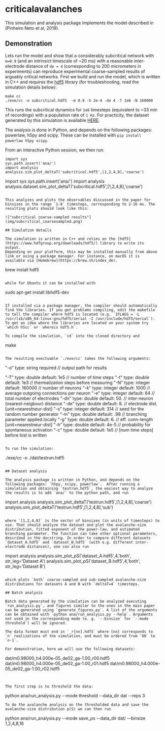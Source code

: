 # criticalavalanches

This simulation and analysis package implements the model described in (Pinheiro Neto et al, 2019).

## Demonstration

Lets run the model and show that a considerably subcritical network with `m=0.9` (and an intrinsict timescale of ~20 ms) with a reasonable inter-electrode distance of `de = 4` (corresponding to 200 micrometers in experiments) can reproduce experimental coarse-sampled results of arguably critical networks.
First we build and run the model, which is written in C++ and requires the [hdf5](https://www.hdfgroup.org/downloads/hdf5/) library (for troubleshooting, read the simulation details below):

```
make cc
./exe/cc -o subcritical.hdf5  -m 0.9 -h 2e-4 -de 4 -T 1e6 -N 160000
```

This runs the subcritical dynamics for `1e6` timesteps (equivalent to ~33 min of recordings) with a population rate of `1 Hz`. For practicity, the dataset generated by this simulation is available [HERE](https://www.dropbox.com/s/s80faempe1hd3hs/subcritical.hdf5?dl=1).

The analysis is done in Python, and depends on the following packages: powerlaw, h5py and scipy. These can be installed with `pip install powerlaw h5py scipy`.

From an interactive Python session, we then run:

 ```
 import sys
 sys.path.insert('ana/')
 import analysis
 analysis.sim_plot_deltaT('subcritical.hdf5',[1,2,4,8],'coarse')
```
import sys
sys.path.insert('ana/')
import analysis
analysis.dataset.sim_plot_deltaT('subcritical.hdf5',[1,2,4,8],'coarse')
```

This analyzes and plots the observables discussed in the paper for binsizes in the range `1-8` timesteps, corresponding to 2-16 ms. The resulting plots should look like this:

!["subcritical coarse-sampled results"](img/subcritical_coarsesampled.png)

## Simulation details

The simulation is written in C++ and relies on the [hdf5](https://www.hdfgroup.org/downloads/hdf5/) library to write its output.
Depending on your platform, this may be installed manually from above link or using a package manager. For instance, on macOS it is available via [Homebrew](https://brew.sh/index_de).

```
brew install hdf5
```

while for Ubuntu it can be installed with
```
sudo apt-get install libhdf5-dev
```

If installed via a package manager, the compiler should automatically find the libraries. If you get problems compiling, edit the makefile to tell the compiler where hdf5 is located (e.g. `IFLAGS = -L /usr/lib/x86_64-linux-gnu/hdf5/serial -I /usr/include/hdf5/serial`). To get an idea where the libraries are located on your system try `which h5cc` or `whereis hdf5.h`.

To compile the simulation, `cd` into the cloned directory and

```
make
```

The resulting exectuable `./exe/cc` takes the following arguments:

```
"-o"   type: string   required         // output path for results

"-T"   type: double   default: 1e5     // number of time steps
"-t"   type: double   default: 1e3     // thermalization steps before measuring
"-N"   type: integer  default: 160000  // number of neurons
"-k"   type: integer  default: 1000    // average outgoing connections per neuron
"-e"   type: integer  default: 64      // total number of electrodes
"-dn"  type: double   default: 50.     // inter-neuron (nearest-neigbour) distance
"-de"  type: double   default: 8.      // electrode dist. [unit=nearestneur-dist]
"-s"   type: integer  default: 314     // seed for the random number generator
"-m"   type: double   default: .98     // branching parameter applied locally
"-g"   type: double   default: 6.      // eff. conn-length [unit=nearestneur-dist]
"-h"   type: double   default: 4e-5    // probability for spontaneous activation
"-c"   type: double   default: 1e5     // [num time steps] before hist is written
```

To run the simulation:

```
./exe/cc -o ./dat/testrun.hdf5
```

## Dataset analysis

The analysis package is written in Python, and depends on the following packages: `h5py, scipy, powerlaw`.  After running a simulation and obtaining `testrun.hdf5`, the easiest way to analyze the results is to add `ana/` to the python path, and run

```
import analysis
analysis.sim_plot_deltaT('testrun.hdf5',[1,2,4,8],'coarse')
analysis.sim_plot_deltaT('testrun.hdf5',[1,2,4,8],'sub')
```

where `[1,2,4,8]` is the vector of binsizes (in units of timesteps) to use. That should analyze the dataset and plot the avalanche-size distribution, fitted exponent of the power-law, and estimated branching parameter. The function can take other optional parameters, described in the docstring. In order to compare different datasets `dataset_A.hdf5` and `dataset_B.hdf5` (with e.g. different inter-electrode distances), one can also run

```
import analysis
analysis.sim_plot_pS('dataset_A.hdf5',4,'both', str_leg='Dataset A')
analysis.sim_plot_pS('dataset_B.hdf5',4,'both', str_leg='Dataset B')
```

which plots `both` coarse-sampled and sub-sampled avalanche-size distributions for datasets A and B with `deltaT=4` timesteps.

## Batch analysis

Batch data generated by the simulation can be analyzed executing `run_analysis.py`, and figures similar to the ones in the main paper can be generated using `generate_figures.py`. A list of the arguments can be obtained with `python ana/run_analysis.py --help`. Arguments not used in the corresponding mode (e. g. `--binsize` for `--mode threshold`) will be ignored.

The data format must end in `_r[nn].hdf5` where [nn] corresponds to `n` realizations of the simulation, and must be ordered from `00` to `n-1`.

For demonstration, here we will use the following datasets:
```
dat/m0.98000_h4.000e-05_de02_ga-1.00_r00.hdf5
dat/m0.98000_h4.000e-05_de02_ga-1.00_r01.hdf5
dat/m0.98000_h4.000e-05_de02_ga-1.00_r02.hdf5
```


The first step is to threshold the data:
```
python ana/run_analysis.py --mode threshold --data_dir dat --reps 3
```
To do the avalanche analysis on the thresholded data and save the avalanche-size distribution p(S) we can then run

```
python ana/run_analysis.py --mode save_ps --data_dir dat/ --binsize 1,2,4,8,16
```
